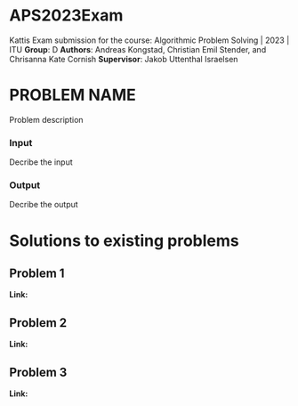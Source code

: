 # APS2023Exam
Kattis Exam submission for the course: Algorithmic Problem Solving | 2023 | ITU
**Group**: D
**Authors**: Andreas Kongstad, Christian Emil Stender, and Chrisanna Kate Cornish
**Supervisor**: Jakob Uttenthal Israelsen

# PROBLEM NAME
Problem description

### Input
Decribe the input
### Output
Decribe the output

# Solutions to existing problems
## Problem 1
**Link:**

## Problem 2
**Link:**

## Problem 3
**Link:**
